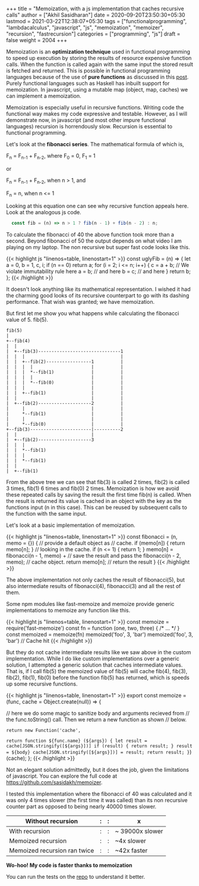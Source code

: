 +++
title = "Memoization, with a js implementation that caches recursive calls"
author = ["Akhil Sasidharan"]
date = 2020-09-20T23:50:30+05:30
lastmod = 2021-03-22T12:38:07+05:30
tags = ["functionalprogramming", "lambdacalculus", "javascript", "js", "memoization", "memoizer", "recursion", "fastrecursion"]
categories = ["programming", "js"]
draft = false
weight = 2004
+++

Memoization is an **optimization technique** used in functional
programming to speed up execution by storing the results of resource
expensive function calls. When the function is called again with the
same input the stored result is fetched and returned. This is possible
in functional programming languages because of the use of **pure
functions** as discussed in this [post](https://akhilsasidharan.in/posts/functional-programming/). Purely functional languages such
as Haskell has inbuilt support for memoization. In javascript, using a
mutable map (object, map, caches) we can implement a memoization.

Memoization is especially useful in recursive functions. Writing code
the functional way makes my code expressive and testable. However, as
I will demonstrate now, in javascript (and most other impure
functional languages) recursion is horrendously slow. Recursion is
essential to functional programming.

Let's look at the **fibonacci series**. The mathematical formula of
which is,

F<sub>n</sub> = F<sub>n-1</sub> + F<sub>n-2</sub>, where F<sub>0</sub> = 0, F<sub>1</sub> = 1

or

F<sub>n</sub> = F<sub>n-1</sub> + F<sub>n-2</sub>, when n > 1, and

F<sub>n</sub> = n, when n <= 1

Looking at this equation one can see why recursive function appeals
here. Look at the analogous js code.

<a id="code-snippet--EgFibRec"></a>
```js
  const fib = (n) => n > 1 ? fib(n - 1) + fib(n - 2) : n;
```

To calculate the fibonacci of 40 the above function took more than a
second. Beyond fibonacci of 50 the output depends on what video I am
playing on my laptop. The non recursive but super fast code looks like
this.

<a id="code-snippet--EgFib"></a>
{{< highlight js "linenos=table, linenostart=1" >}}
  const uglyFib = (n) => {
      let a = 0, b = 1, c, i;
      if (n == 0) return a;
      for (i = 2; i <= n; i++) {
      c = a + b;  // We violate immutability rule here
      a = b;      // and here
      b = c;      // and here
      }
      return b;
  };
{{< /highlight >}}

It doesn't look anything like its mathematical representation. I
wished it had the charming good looks of its recursive counterpart to
go with its dashing performance. That wish was granted; we
have memoization.

But first let me show you what happens while calculating the fibonacci
value of 5. fib(5).

<a id="code-snippet--Fib5Tree"></a>
```nil
fib(5)
|
+--fib(4)
|  |
|  +--fib(3)-------------------------------1
|  |  |                                    |
|  |  +--fib(2)-----------------1          |
|  |  |  |                      |          |
|  |  |  *--fib(1)              |          |
|  |  |  |                      |          |
|  |  |  *--fib(0)              |          |
|  |  |                         |          |
|  |  +--fib(1)                 |          |
|  |                            |          |
|  +--fib(2)--------------------2          |
|     |                         |          |
|     *--fib(1)                 |          |
|     |                         |          |
|     *--fib(0)                 |          |
+--fib(3)-----------------------|----------2
|  |                            |
|  +--fib(2)--------------------3
|  |  |
|  |  *--fib(1)
|  |  |
|  |  *--fib(1)
|  |
|  +--fib(1)
```

From the above tree we can see that fib(3) is called 2 times, fib(2)
is called 3 times, fib(1) 6 times and fib(0) 2 times. Memoization is
how we avoid these repeated calls by saving the result the first time
fib(n) is called. When the result is returned its value is cached in
an object with the key as the functions input (n in this case). This
can be reused by subsequent calls to the function with the same input.

Let's look at a basic implementation of memoization.

<a id="code-snippet--EgMemoizedFib"></a>
{{< highlight js "linenos=table, linenostart=1" >}}
  const fibonacci = (n, memo = {}) {   // provide a default object as
				       // cache.
    if (memo[n]) { return memo[n]; }   // looking in the cache.
    if (n <= 1) { return 1; }
    memo[n] = fibonacci(n - 1, memo) + // save the result and pass the
	      fibonacci(n - 2, memo);  // cache object.
    return memo[n];                    // return the result
  }
{{< /highlight >}}

The above implementation not only caches the result of fibonacci(5),
but also intermediate results of fibonacci(4), fibonacci(3) and all
the rest of them.

Some npm modules like fast-memoize and memoize provide generic
implementations to memoize any function like this.

<a id="code-snippet--EgMemoizedFib"></a>
{{< highlight js "linenos=table, linenostart=1" >}}
  const memoize = require('fast-memoize')
  const fn = function (one, two, three) { /* ... */ }
  const memoized = memoize(fn)
  memoized('foo', 3, 'bar')
  memoized('foo', 3, 'bar') // Cache hit
{{< /highlight >}}

But they do not cache intermediate results like we saw above in the
custom implementation. While I do like custom implementations over a
generic solution, I attempted a generic solution that caches
intermediate values. That is, if I call fib(5) the memoized value of
fib(5) will cache fib(4), fib(3), fib(2), fib(1), fib(0) before the
function fib(5) has returned, which is speeds up some recursive
functions.

<a id="code-snippet--EgMemoizedFib"></a>
{{< highlight js "linenos=table, linenostart=1" >}}
  export const memoize = (func, cache = Object.create(null)) => {

  // here we do some magic to sanitize body and arguments recieved from
  // the func.toString() call. Then we return a new function as shown
  // below.

    return new Function('cache',
  `
  return function ${func.name} (${args}) {
    let result = cache[JSON.stringify([${args}])]
    if (result) { return result; }
    result = ${body}
    cache[JSON.stringify([${args}])] = result;
    return result;
  }
  `)(cache);
  };
{{< /highlight >}}

Not an elegant solution admittedly, but it does the job, given the
limitations of javascript. You can explore the full code at
<https://github.com/sasidakh/memoizer>.

I tested this implementation where the fibonacci of 40 was calculated
and it was only 4 times slower (the first time it was called) than its
non recursive counter part as opposed to being nearly 40000 times
slower.

| Without recursion            | : | : | x               |
|------------------------------|---|---|-----------------|
| With recursion               | : | : | ~ 39000x slower |
| Memoized recursion           | : | : | ~4x slower      |
| Memoized recursion ran twice | : | : | ~42x faster     |

**Wo-hoo! My code is faster thanks to memoization**

You can run the tests on the [repo](https://github.com/sasidakh/memoizer) to understand it better.
